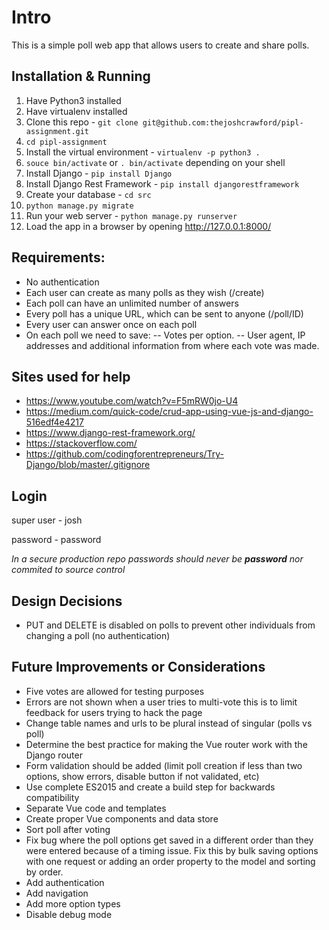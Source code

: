 # Intro

This is a simple poll web app that allows users to create and share polls.

## Installation & Running
1. Have Python3 installed
1. Have virtualenv installed
1. Clone this repo - `git clone git@github.com:thejoshcrawford/pipl-assignment.git`
1. `cd pipl-assignment`
1. Install the virtual environment - `virtualenv -p python3 .`
1. `souce bin/activate` or `. bin/activate` depending on your shell
1. Install Django - `pip install Django`
1. Install Django Rest Framework - `pip install djangorestframework`
1. Create your database - `cd src`
1. `python manage.py migrate`
1. Run your web server - `python manage.py runserver`
1. Load the app in a browser by opening http://127.0.0.1:8000/

## Requirements:
- No authentication
- Each user can create as many polls as they wish (/create)
- Each poll can have an unlimited number of answers
- Every poll has a unique URL, which can be sent to anyone (/poll/ID)
- Every user can answer once on each poll
- On each poll we need to save:
-- Votes per option.
-- User agent, IP addresses and additional information from where each vote was
made.

## Sites used for help
- https://www.youtube.com/watch?v=F5mRW0jo-U4
- https://medium.com/quick-code/crud-app-using-vue-js-and-django-516edf4e4217   
- https://www.django-rest-framework.org/
- https://stackoverflow.com/        
- https://github.com/codingforentrepreneurs/Try-Django/blob/master/.gitignore

## Login
super user - josh

password - password

*In a secure production repo passwords should never be **password** nor commited to source control*

## Design Decisions
- PUT and DELETE is disabled on polls to prevent other individuals from changing a poll (no authentication) 

## Future Improvements or Considerations
- Five votes are allowed for testing purposes
- Errors are not shown when a user tries to multi-vote this is to limit feedback for users trying to hack the page
- Change table names and urls to be plural instead of singular (polls vs poll)
- Determine the best practice for making the Vue router work with the Django router
- Form validation should be added (limit poll creation if less than two options, show errors, disable button if not validated, etc)
- Use complete ES2015 and create a build step for backwards compatibility
- Separate Vue code and templates
- Create proper Vue components and data store
- Sort poll after voting
- Fix bug where the poll options get saved in a different order than they were entered because of a timing issue. Fix this by bulk saving options with one request or adding an order property to the model and sorting by order.
- Add authentication
- Add navigation
- Add more option types
- Disable debug mode